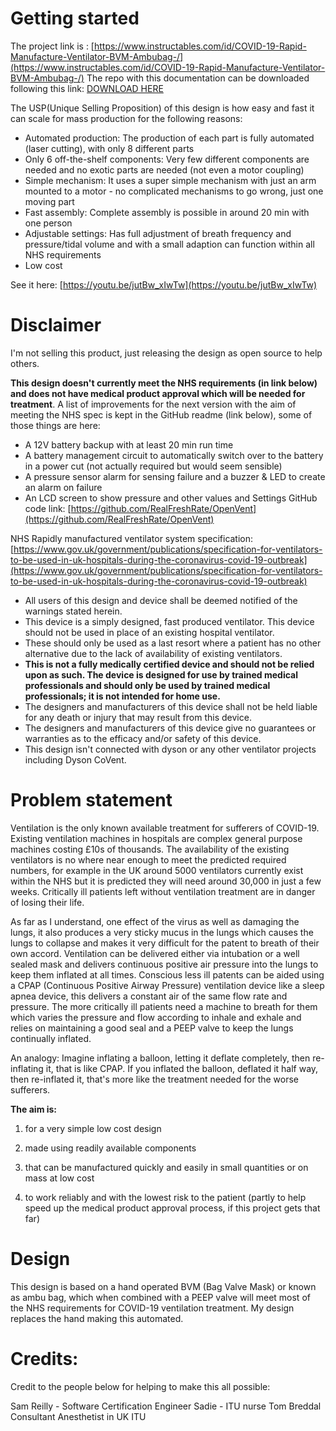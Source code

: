 

# Getting started
The project link is : [https://www.instructables.com/id/COVID-19-Rapid-Manufacture-Ventilator-BVM-Ambubag-/](https://www.instructables.com/id/COVID-19-Rapid-Manufacture-Ventilator-BVM-Ambubag-/)
The repo  with this documentation can be downloaded following this link: [DOWNLOAD HERE](https://github.com/CombatCovid/OpenVent-Bristol/archive/master.zip)


The USP(Unique Selling Proposition) of this design is how easy and fast it can scale for mass production for the following reasons:

- Automated production: The production of each part is fully automated (laser cutting), with only 8 different parts
- Only 6 off-the-shelf components: Very few different components are needed and no exotic parts are needed (not even a motor coupling)
- Simple mechanism: It uses a super simple mechanism with just an arm mounted to a motor - no complicated mechanisms to go wrong, just one moving part
- Fast assembly: Complete assembly is possible in around 20 min with one person
- Adjustable settings: Has full adjustment of breath frequency and pressure/tidal volume and with a small adaption can function within all NHS requirements
- Low cost

See it here: [https://youtu.be/jutBw_xIwTw](https://youtu.be/jutBw_xIwTw)

# Disclaimer 

I'm not selling this product, just releasing the design as open source to help others. 

**This design doesn't currently meet the NHS requirements (in link below) and does not have medical product approval which will be needed for treatment**. 
A list of improvements for the next version with the aim of meeting the NHS spec is kept in the GitHub readme (link below), some of those things are here:

- A 12V battery backup with at least 20 min run time
- A battery management circuit to automatically switch over to the battery in a power cut (not actually required but would seem sensible)
- A pressure sensor alarm for sensing failure and a buzzer & LED to create an alarm on failure
- An LCD screen to show pressure and other values and Settings
GitHub code link: [https://github.com/RealFreshRate/OpenVent](https://github.com/RealFreshRate/OpenVent)

NHS Rapidly manufactured ventilator system specification: [https://www.gov.uk/government/publications/specification-for-ventilators-to-be-used-in-uk-hospitals-during-the-coronavirus-covid-19-outbreak](https://www.gov.uk/government/publications/specification-for-ventilators-to-be-used-in-uk-hospitals-during-the-coronavirus-covid-19-outbreak)


- All users of this design and device shall be deemed notified of the warnings stated herein. 
- This device is a simply designed, fast produced ventilator. This device should not be used in place of an existing hospital ventilator. 
- These should only be used as a last resort where a patient has no other alternative due to the lack of availability of existing ventilators. 
- **This is not a fully medically certified device and should not be relied upon as such. The device is designed for use by trained medical professionals and should only be used by trained medical professionals; it is not intended for home use.**
- The designers and manufacturers of this device shall not be held liable for any death or injury that may result from this device.
- The designers and manufacturers of this device give no guarantees or warranties as to the efficacy and/or safety of this device.
- This design isn't connected with dyson or any other ventilator projects including Dyson CoVent.

# Problem statement

Ventilation is the only known available treatment for sufferers of COVID-19. 
Existing ventilation machines in hospitals are complex general purpose machines costing £10s of thousands. The availability of the existing ventilators is no where near enough to meet the predicted required numbers, for example in the UK around 5000 ventilators currently exist within the NHS but it is predicted they will need around 30,000 in just a few weeks. Critically ill patients left without ventilation treatment are in danger of losing their life.

As far as I understand, one effect of the virus as well as damaging the lungs, it also produces a very sticky mucus in the lungs which causes the lungs to collapse and makes it very difficult for the patent to breath of their own accord. Ventilation can be delivered either via intubation or a well sealed mask and delivers continuous positive air pressure into the lungs to keep them inflated at all times. Conscious less ill patents can be aided using a CPAP (Continuous Positive Airway Pressure) ventilation device like a sleep apnea device, this delivers a constant air of the same flow rate and pressure. The more critically ill patients need a machine to breath for them which varies the pressure and flow according to inhale and exhale and relies on maintaining a good seal and a PEEP valve to keep the lungs continually inflated.

An analogy: Imagine inflating a balloon, letting it deflate completely, then re-inflating it, that is like CPAP. If you inflated the balloon, deflated it half way, then re-inflated it, that's more like the treatment needed for the worse sufferers.

**The aim is:**

1. for a very simple low cost design

2. made using readily available components

3. that can be manufactured quickly and easily in small quantities or on mass at low cost

4. to work reliably and with the lowest risk to the patient (partly to help speed up the medical product approval process, if this project gets that far)


# Design

This design is based on a hand operated BVM (Bag Valve Mask) or known as ambu bag, which when combined with a PEEP valve will meet most of the NHS requirements for COVID-19 ventilation treatment. My design replaces the hand making this automated.

# Credits:

Credit to the people below for helping to make this all possible:

Sam Reilly - Software Certification Engineer
Sadie - ITU nurse
Tom Breddal
Consultant Anesthetist in UK ITU